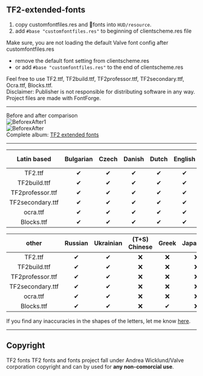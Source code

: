 ## TF2-extended-fonts  
1. copy customfontfiles.res and 📁fonts into `HUD/resource`.  
2. add `#base "customfontfiles.res"` to beginning of clientscheme.res file
   
Make sure, you are not loading the default Valve font config after customfontfiles.res
  - remove the default font setting from clientscheme.res
  - or add `#base "customfontfiles.res"` to the end of clientscheme.res
   
Feel free to use TF2.ttf, TF2build.ttf, TF2professor.ttf, TF2secondary.ttf, Ocra.ttf, Blocks.ttf.  
Disclaimer: Publisher is not responsible for distributing software in any way.  
Project files are made with FontForge.  
***
Before and after comparison   
![BeforexAfter1](https://i.imgur.com/1rXyvpJ.png)  
![BeforexAfter](https://i.imgur.com/RojCKQL.png)  
Complete album: [TF2 extended fonts](https://imgur.com/gallery/sk04pso)  
***
| **Latin based**  | Bulgarian | Czech | Danish | Dutch | English | Finnish | French | German | Hungarian | Italian | Norwegian | Polish | Portuguese | Romanian | Spanish (Brazil) | Swedish | Turkish | 
|      :---:       |   :---:   | :---: | :---:  | :---: |  :---:  |  :---:  | :---:  | :---:  |   :---:   |  :---:  |   :---:   |  :---: |   :---:    |  :---:   |      :---:       |  :---:  |  :---:  |
| TF2.ttf          |    ✔     |   ✔   |   ✔   |   ✔   |   ✔    |    ✔    |   ✔   |   ✔   |     ✔     |   ✔    |     ✔     |   ✔   |     ✔     |    ✔     |        ✔        |    ✔    |   ✔    |
| TF2build.ttf     |    ✔     |   ✔   |   ✔   |   ✔   |   ✔    |    ✔    |   ✔   |   ✔   |     ✔     |   ✔    |     ✔     |   ✔   |     ✔     |    ✔     |        ✔        |    ✔    |   ✔    |
| TF2professor.ttf |    ✔     |   ✔   |   ✔   |   ✔   |   ✔    |    ✔    |   ✔   |   ✔   |     ✔     |   ✔    |     ✔     |   ✔   |     ✔     |    ✔     |        ✔        |    ✔    |   ✔    |
| TF2secondary.ttf |    ✔     |   ✔   |   ✔   |   ✔   |   ✔    |    ✔    |   ✔   |   ✔   |     ✔     |   ✔    |     ✔     |   ✔   |     ✔     |    ✔     |        ✔        |    ✔    |   ✔    |
| ocra.ttf         |    ✔     |   ✔   |   ✔   |   ✔   |   ✔    |    ✔    |   ✔   |   ✔   |     ✔     |   ✔    |     ✔     |   ✔   |     ✔     |    ✔     |        ✔        |    ✔    |   ✔    |
| Blocks.ttf       |    ✔     |   ✔   |   ✔   |   ✔   |   ✔    |    ✔    |   ✔   |   ✔   |     ✔     |   ✔    |     ✔     |   ✔   |     ✔     |    ✔     |        ✔        |    ✔    |   ✔    |


|    **other**     | Russian | Ukrainian | (T+S) Chinese | Greek | Japanese | Korean(a) | Thai |
|      :---:       |  :---:  |   :---:   |     :---:     | :---: |  :---:   |   :---:   |:---: |
| TF2.ttf          |   ✔    |     ✔     |       ❌      |   ❌   |    ❌    |    ❌     |  ❌   |
| TF2build.ttf     |   ✔    |     ✔     |       ❌      |   ❌   |    ❌    |    ❌     |  ❌   |
| TF2professor.ttf |   ✔    |     ✔     |       ❌      |   ❌   |    ❌    |    ❌     |  ❌   |
| TF2secondary.ttf |   ✔    |     ✔     |       ❌      |   ❌   |    ❌    |    ❌     |  ❌   |
| ocra.ttf         |   ✔    |     ✔     |       ❌      |   ❌   |    ❌    |    ❌     |  ❌   |
| Blocks.ttf       |   ✔    |     ✔     |       ❌      |   ✔   |    ❌    |    ❌     |  ❌   |

If you find any inaccuracies in the shapes of the letters, let me know [here](https://github.com/jakadak/TF2-extended-fonts/issues/4).
***
## Copyright  
TF2 fonts
TF2 fonts and fonts project fall under Andrea Wicklund/Valve corporation copyright and can by used for **any non-comorcial use**.  
